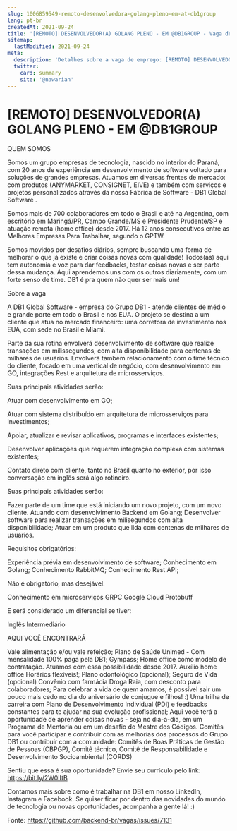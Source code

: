 ```yaml
---
slug: 1006859549-remoto-desenvolvedora-golang-pleno-em-at-db1group
lang: pt-br
createdAt: 2021-09-24
title: '[REMOTO] DESENVOLVEDOR(A) GOLANG PLENO - EM @DB1GROUP - Vaga de Emprego'
sitemap:
  lastModified: 2021-09-24
meta:
  description: 'Detalhes sobre a vaga de emprego: [REMOTO] DESENVOLVEDOR(A) GOLANG PLENO - EM @DB1GROUP'
  twitter:
    card: summary
    site: '@nawarian'
---
```


# [REMOTO] DESENVOLVEDOR(A) GOLANG PLENO - EM @DB1GROUP

QUEM SOMOS

Somos um grupo empresas de tecnologia, nascido no interior do Paraná, com 20 anos de experiência em desenvolvimento de software voltado para soluções de grandes empresas. Atuamos em diversas frentes de mercado: com produtos (ANYMARKET, CONSIGNET, EIVE) e também com serviços e projetos personalizados através da nossa Fábrica de Software - DB1 Global Software .

Somos mais de 700 colaboradores em todo o Brasil e até na Argentina, com escritório em Maringá/PR, Campo Grande/MS e Presidente Prudente/SP e atuação remota (home office) desde 2017. Há 12 anos consecutivos entre as Melhores Empresas Para Trabalhar, segundo o GPTW.

Somos movidos por desafios diários, sempre buscando uma forma de melhorar o que já existe e criar coisas novas com qualidade! Todos(as) aqui tem autonomia e voz para dar feedbacks, testar coisas novas e ser parte dessa mudança. Aqui aprendemos uns com os outros diariamente, com um forte senso de time. DB1 é pra quem não quer ser mais um!

Sobre a vaga

A DB1 Global Software - empresa do Grupo DB1 - atende clientes de médio e grande porte em todo o Brasil e nos EUA. O projeto se destina a um cliente que atua no mercado financeiro: uma corretora de investimento nos EUA, com sede no Brasil e Miami.

Parte da sua rotina envolverá desenvolvimento de software que realize transações em milissegundos, com alta disponibilidade para centenas de milhares de usuários. Envolverá também relacionamento com o time técnico do cliente, focado em uma vertical de negócio, com desenvolvimento em GO, integrações Rest e arquitetura de microsserviços.

Suas principais atividades serão:

Atuar com desenvolvimento em GO;

Atuar com sistema distribuído em arquitetura de microsserviços para investimentos;

Apoiar, atualizar e revisar aplicativos, programas e interfaces existentes;

Desenvolver aplicações que requerem integração complexa com sistemas existentes;

Contato direto com cliente, tanto no Brasil quanto no exterior, por isso conversação em inglês será algo rotineiro.

Suas principais atividades serão:

Fazer parte de um time que está iniciando um novo projeto, com um novo cliente. Atuando com desenvolvimento Backend em Golang;
Desenvolver software para realizar transações em milisegundos com alta disponibilidade;
Atuar em um produto que lida com centenas de milhares de usuários.

Requisitos obrigatórios:

Experiência prévia em desenvolvimento de software;
Conhecimento em Golang;
Conhecimento RabbitMQ;
Conhecimento Rest API;

Não é obrigatório, mas desejável:

Conhecimento em microserviços
GRPC
Google Cloud
Protobuff

E será considerado um diferencial se tiver:

Inglês Intermediário

AQUI VOCÊ ENCONTRARÁ

Vale alimentação e/ou vale refeição;
Plano de Saúde Unimed - Com mensalidade 100% paga pela DB1;
Gympass;
Home office como modelo de contratação. Atuamos com essa possibilidade desde 2017.
Auxílio home office
Horários flexíveis!;
Plano odontológico (opcional);
Seguro de Vida (opcional)
Convênio com farmácia Droga Raia, com desconto para colaboradores;
Para celebrar a vida de quem amamos, é possível sair um pouco mais cedo no dia do aniversário de conjugue e filhos! :)
Uma trilha de carreira com Plano de Desenvolvimento Individual (PDI) e feedbacks constantes para te ajudar na sua evolução profissional;
Aqui você terá a oportunidade de aprender coisas novas - seja no dia-a-dia, em um Programa de Mentoria ou em um desafio do Mestre dos Códigos.
Comitês para você participar e contribuir com as melhorias dos processos do Grupo DB1 ou contribuir com a comunidade: Comitês de Boas Práticas de Gestão de Pessoas (CBPGP), Comitê técnico, Comitê de Responsabilidade e Desenvolvimento Socioambiental (CORDS)

Sentiu que essa é sua oportunidade? Envie seu currículo pelo link: https://bit.ly/2W0IItB

Contamos mais sobre como é trabalhar na DB1 em nosso LinkedIn, Instagram e Facebook. Se quiser ficar por dentro das novidades do mundo de tecnologia ou novas oportunidades, acompanha a gente lá! :)



Fonte: https://github.com/backend-br/vagas/issues/7131